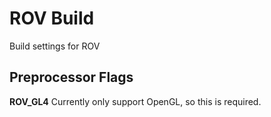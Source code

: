 # ROV Build

Build settings for ROV

## Preprocessor Flags

**ROV_GL4**
Currently only support OpenGL, so this is required.
